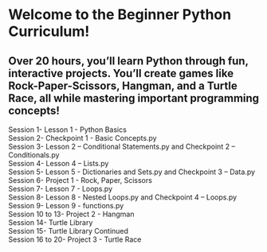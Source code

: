 # Welcome to the Beginner Python Curriculum!

## Over 20 hours, you’ll learn Python through fun, interactive projects. You’ll create games like Rock-Paper-Scissors, Hangman, and a Turtle Race, all while mastering important programming concepts!


Session 1-  Lesson 1 - Python Basics <br>
Session 2-  Checkpoint 1 - Basic Concepts.py <br>
Session 3- Lesson 2 – Conditional Statements.py and Checkpoint 2 – Conditionals.py <br>
Session 4- Lesson 4 – Lists.py <br>
Session 5- Lesson 5 - Dictionaries and Sets.py and Checkpoint 3 – Data.py <br>
Session 6- Project 1 - Rock, Paper, Scissors <br>
Session 7- Lesson 7 - Loops.py <br>
Session 8- Lesson 8 - Nested Loops.py and Checkpoint 4 – Loops.py <br>
Session 9- Lesson 9 - functions.py <br>
Session 10 to 13- Project 2 - Hangman <br>
Session 14- Turtle Library <br>
Session 15- Turtle Library Continued <br>
Session 16 to 20- Project 3 - Turtle Race <br>


